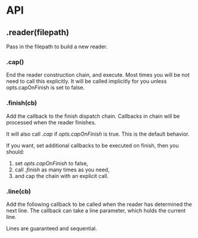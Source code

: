 # API

## .reader(filepath)
Pass in the filepath to build a new reader. 

### .cap()
End the reader construction chain, and execute. Most times you will be not need to call this explicitly. It will be called
implicitly for you unless opts.capOnFinish is set to false.

### .finish(cb)
Add the callback to the finish dispatch chain. Callbacks in chain will be processed when the reader finishes.

It will also call *.cap* if *opts.capOnFinish* is true.
This is the default behavior.

If you want, set additional callbacks to be executed on finish, then you should:

1. set *opts.capOnFinish* to false,
2. call *.finish* as many times as you need,
3. and cap the chain with an explicit call.

### .line(cb)
Add the following callback to be called when the reader has determined the next line. The callback can take a line parameter,
which holds the current line.

Lines are guaranteed and sequential.

